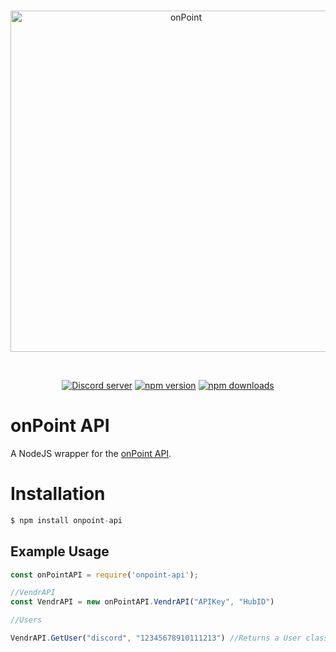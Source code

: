 ﻿
<div align="center">
  <br />
  <p>
    <a href="https://onpointrblx.com"><img src="https://i.imgur.com/5SBIYK5.png" width="546" alt="onPoint" /></a>
  </p>
  <br />
  <p>
    <a href="https://discord.onpointrblx.com/"><img src="https://img.shields.io/discord/562017478289653763?color=5865F2&logo=discord&logoColor=white" alt="Discord server" /></a>
    <a href="https://www.npmjs.com/package/onpoint-api"><img src="https://img.shields.io/npm/v/onpoint-api.svg?maxAge=3600" alt="npm version" /></a>
    <a href="https://www.npmjs.com/package/onpoint-api"><img src="https://img.shields.io/npm/dt/onpoint-api.svg?maxAge=3600" alt="npm downloads" /></a>
  </p>
</div>

# onPoint API

A NodeJS wrapper for the [onPoint API](https://onpointrblx.com/developers/vendr).

# Installation

```javascript
$ npm install onpoint-api
```

## Example Usage

```javascript
const onPointAPI = require('onpoint-api');

//VendrAPI
const VendrAPI = new onPointAPI.VendrAPI("APIKey", "HubID")

//Users

VendrAPI.GetUser("discord", "12345678910111213") //Returns a User class which the Discord Id is 12345678910111213.

```


